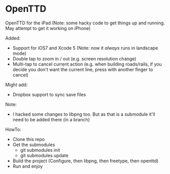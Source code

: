 OpenTTD
=======

OpenTTD for the iPad (Note: some hacky code to get things up and running. May attempt to get it working on iPhone)

Added:
* Support for iOS7 and Xcode 5 (Note: now it *always* runs in landscape mode)
* Double tap to zoom in / out (e.g. screen resolution change)
* Multi-tap to cancel current action (e.g. when building roads/rails, if you decide you don't want the current line, press with another finger to cancel)

Might add:
* Dropbox support to sync save files

Note:
* I hacked some changes to libpng too. But as that is a submodule it'll need to be added there (in a branch)

HowTo:
* Clone this repo
* Get the submodules
  * git submodules init
  * git submodules update
* Build the project (Configure, then libpng, then freetype, then openttd)
* Run and enjoy
